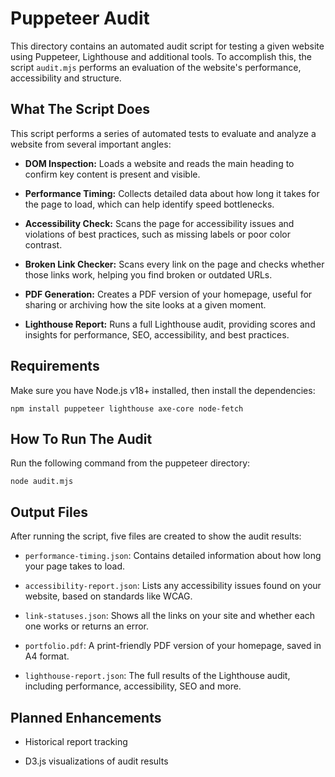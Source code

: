 # Puppeteer Audit

This directory contains an automated audit script for testing a given website using Puppeteer, Lighthouse and additional tools. To accomplish this, the script `audit.mjs` performs an evaluation of the website's performance, accessibility and structure.

## What The Script Does

This script performs a series of automated tests to evaluate and analyze a website from several important angles:

- **DOM Inspection:** Loads a website and reads the main heading to confirm key content is present and visible.

- **Performance Timing:** Collects detailed data about how long it takes for the page to load, which can help identify speed bottlenecks.

- **Accessibility Check:** Scans the page for accessibility issues and violations of best practices, such as missing labels or poor color contrast.

- **Broken Link Checker:** Scans every link on the page and checks whether those links work, helping you find broken or outdated URLs.

- **PDF Generation:** Creates a PDF version of your homepage, useful for sharing or archiving how the site looks at a given moment.

- **Lighthouse Report:** Runs a full Lighthouse audit, providing scores and insights for performance, SEO, accessibility, and best practices.

## Requirements

Make sure you have Node.js v18+ installed, then install the dependencies:

```
npm install puppeteer lighthouse axe-core node-fetch
```

## How To Run The Audit

Run the following command from the puppeteer directory:

```
node audit.mjs
```

## Output Files

After running the script, five files are created to show the audit results:

- `performance-timing.json`: Contains detailed information about how long your page takes to load.

- `accessibility-report.json`: Lists any accessibility issues found on your website, based on standards like WCAG.

- `link-statuses.json`: Shows all the links on your site and whether each one works or returns an error.

- `portfolio.pdf`: A print-friendly PDF version of your homepage, saved in A4 format.

- `lighthouse-report.json`: The full results of the Lighthouse audit, including performance, accessibility, SEO and more.

## Planned Enhancements

- Historical report tracking

- D3.js visualizations of audit results
